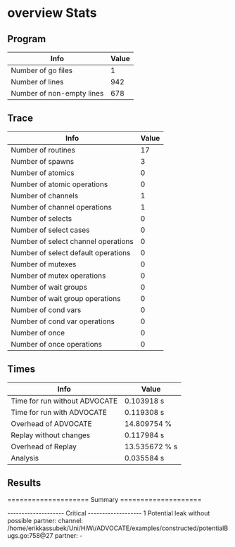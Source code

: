 # overview Stats

## Program
| Info | Value |
| - | - |
| Number of go files | 1 |
| Number of lines | 942 |
| Number of non-empty lines | 678 |


## Trace
| Info | Value |
| - | - |
| Number of routines | 17 |
| Number of spawns | 3 |
| Number of atomics | 0 |
| Number of atomic operations | 0 |
| Number of channels | 1 |
| Number of channel operations | 1 |
| Number of selects | 0 |
| Number of select cases | 0 |
| Number of select channel operations | 0 |
| Number of select default operations | 0 |
| Number of mutexes | 0 |
| Number of mutex operations | 0 |
| Number of wait groups | 0 |
| Number of wait group operations | 0 |
| Number of cond vars | 0 |
| Number of cond var operations | 0 |
| Number of once | 0| 
| Number of once operations | 0 |


## Times
| Info | Value |
| - | - |
| Time for run without ADVOCATE | 0.103918 s |
| Time for run with ADVOCATE | 0.119308 s |
| Overhead of ADVOCATE | 14.809754 % |
| Replay without changes | 0.117984 s |
| Overhead of Replay | 13.535672 % s |
| Analysis | 0.035584 s |


## Results
==================== Summary ====================

-------------------- Critical -------------------
1 Potential leak without possible partner:
	channel: /home/erikkassubek/Uni/HiWi/ADVOCATE/examples/constructed/potentialBugs.go:758@27
	partner: -
